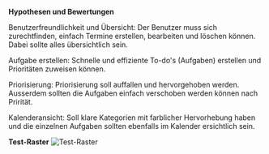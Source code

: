 **Hypothesen und Bewertungen**

Benutzerfreundlichkeit und Übersicht: Der Benutzer muss sich zurechtfinden, einfach Termine erstellen, bearbeiten und löschen können. Dabei sollte alles übersichtlich sein. 

Aufgabe erstellen: Schnelle und effiziente To-do's (Aufgaben) erstellen und Prioritäten zuweisen können. 

Priorisierung: Priorisierung soll auffallen und hervorgehoben werden. Ausserdem sollten die Aufgaben einfach verschoben werden können nach Prirität.

Kalenderansicht: Soll klare Kategorien mit farblicher Hervorhebung haben und die einzelnen Aufgaben sollten ebenfalls im Kalender ersichtlich sein.

**Test-Raster**
![Test-Raster](https://github.com/alinaaval/App_Mhadhu_Alina-1/assets/162150437/74792504-52c1-4c1c-8626-cf43084a0983)
